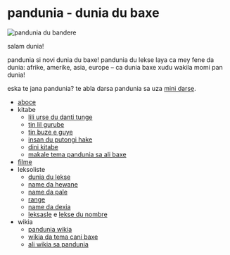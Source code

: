 # pandunia - dunia du baxe

![](http://www.pandunia.info/bandir/bandir.png "pandunia du bandere")

salam dunia!

pandunia si novi dunia du baxe!
pandunia du lekse laya ca mey fene da dunia:
afrike, amerike, asia, europe
– ca dunia baxe xudu wakila momi pan dunia!

eska te jana pandunia?
te abla darsa pandunia sa uza [mini darse](mini_darse.html).


* [aboce](abc.md)
* kitabe
  * [lili urse du danti tunge](baru_dante.md)
  * [tin lil gurube](3_lil_gurube.md)
  * [tin buze e guye](3_buze_i_guy.md)
  * [insan du putongi hake](putong_hake.md)
  * [dini kitabe](dini_kitabe.md)
  * [makale tema pandunia sa ali baxe](makal_tema_pandunia.md)
* [filme](filme.md)
* leksoliste
  * [dunia du lekse](lekse/dunia_loge.html)
  * [name da hewane](lekse/hewan.html)
  * [name da pale](lekse/pal.html)
  * [range](lekse/ange.md)
  * [name da dexia](dexonam.md)
  * [leksasle](loge_asle.md) e [lekse du nombre](lekse_da_num.md)
* wikia
  * [pandunia wikia](https://pandunia.wikia.com/wiki/Pandunia_Wiki)
  * [wikia da tema cani baxe](http://eo.sani-bax.wikia.com/wiki/Kategorio:Sani_bax)
  * [ali wikia sa pandunia](http://eo.pandunia.wikia.com/wiki/Ali_pandunia_wikia)

